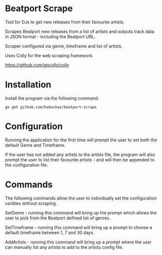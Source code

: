 # Beatport Scrape
Tool for DJs to get new releases from their favourite artists. 

Scrapes Beatport new releases from a list of artists and outputs track data in JSON format - including the Beatport URL.

Scraper configured via genre, timeframe and list of artists.

Uses Colly for the web scraping framework.

https://github.com/gocolly/colly

# Installation 
Install the program via the following command.

```go get github.com/hakochaz/beatport-scrape```

# Configuration
Running the application for the first time will prompt the user to set both the default Genre and Timeframe.

If the user has not added any artists to the artists file, the program will also prompt the user to list their favourite artists - and will then be appended to the configuration file.

# Commands 
The following commands allow the user to individually set the configuration varibles without scraping.

SetGenre     -     running this command will bring up the prompt which allows the user to pick from the Beatport defined lsit of genres.

SetTimeframe -     running this command will bring up a prompt to choose a default timeframe between 1, 7 and 30 days.

AddArtists   -     running this command will bring up a prompt where the user can manually list any artists to add to the artists config file.

